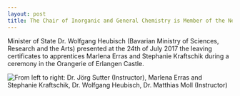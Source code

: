 ```yaml
---
layout: post
title: The Chair of Inorganic and General Chemistry is Member of the Newly Funded BDS-AzubiAkademie at Erlangen (BDS-apprentice-academy)
---
```


Minister of State Dr. Wolfgang Heubisch (Bavarian Ministry of Sciences, Research and the Arts) presented at the 24th of July 2017 the leaving certificates to apprentices Marlena Erras and Stephanie Kraftschik during a ceremony in the Orangerie of Erlangen Castle.

![From left to right: Dr. Jörg Sutter (Instructor), Marlena Erras and Stephanie Kraftschik,  Dr. Wolfgang Heubisch, Dr. Matthias Moll (Instructor)](img/news_clip_image002.jpg)